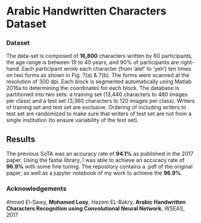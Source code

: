 # Arabic Handwritten Characters Dataset

### Dataset

The data-set is composed of **16,800** characters written by 60 participants, the age range is between 19 to 40 years, and 90% of participants are right-hand. Each participant wrote each character (from ’alef’ to ’yeh’) ten times on two forms as shown in Fig. 7(a) & 7(b). The forms were scanned at the resolution of 300 dpi. Each block is segmented automatically using Matlab 2016a to determining the coordinates for each block. The database is partitioned into two sets: a training set (13,440 characters to 480 images per class) and a test set (3,360 characters to 120 images per class). Writers of training set and test set are exclusive. Ordering of including writers to test set are randomized to make sure that writers of test set are not from a single institution (to ensure variability of the test set).

## Results

The previous SoTA was an accuracy rate of **94.1%** as published in the 2017 paper. Using the fastai library, I was able to achieve an accuracy rate of **96.9%** with some fine tuning. The repository contains a .pdf of the original paper, as well as a jupyter notebook of my work to achieve the **96.9%**.

### Acknowledgements

Ahmed El-Sawy, **Mohamed Loey**, Hazem EL-Bakry, **Arabic Handwritten Characters Recognition using Convolutional Neural Network**, WSEAS, 2017
